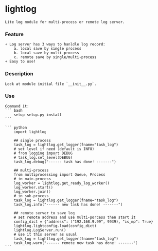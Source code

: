 # lightlog

	Lite log module for multi-process or remote log server.

### Feature

	+ Log server has 3 ways to hanldle log record:
		a. local save by single process
		b. local save by multi-process
		c. remote save by single/multi-process
	+ Easy to use!

### Description
	
	Lock at module initial file `__init__.py`.

### Use

	Command it:
	``` bash
		setup setup.py install
	```

	``` python
		import lightlog

		## single process
		task_log = lightlog.get_logger(fname="task_log")
		# set level if need (default is INFO)
		# from logging import DEBUG
		# task_log.set_level(DEBUG)
		task_log.debug("------ task has done! -------")

		## multi-process
		from multiprocessing import Queue, Process
		# in main-process
		log_worker = lightlog.get_ready_log_worker()
		log_worker.start()
		log_worker.join()
		# in sub-process
		task_log = lightlog.get_logger(fname="task_log")
		task_log.info("------ new task has done! -------")

		## remote server to save log
		# set remote address and use multi-porcess then start it
		config_dict = {"address": ("192.168.9.99", 9939), "is_mp": True}
		lightlog.lightconfig.load(config_dict)
		lightlog.LogServer.run()
		# use it this server as usual
		task_log = lightlog.get_logger(fname="task_log")
		task_log.warn("------ remote new task has done! -------")
	```
